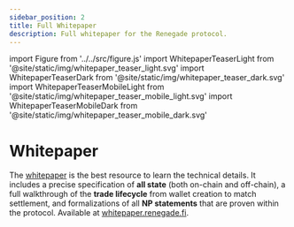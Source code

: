 ```yaml
---
sidebar_position: 2
title: Full Whitepaper
description: Full whitepaper for the Renegade protocol.
---
```


import Figure from '../../src/figure.js'
import WhitepaperTeaserLight from '@site/static/img/whitepaper_teaser_light.svg'
import WhitepaperTeaserDark from '@site/static/img/whitepaper_teaser_dark.svg'
import WhitepaperTeaserMobileLight from '@site/static/img/whitepaper_teaser_mobile_light.svg'
import WhitepaperTeaserMobileDark from '@site/static/img/whitepaper_teaser_mobile_dark.svg'

<head>
  <script type="application/ld+json">
    {JSON.stringify({
      '@context': 'https://schema.org/',
      '@type': 'Organization',
      name: 'Renegade',
      url: 'https://renegade.fi/',
      logo: 'https://s3.us-east-2.amazonaws.com/renegade.fi/logos/glyph_light.svg',
      sameAs: ["https://twitter.com/renegade_fi"],
    })}
  </script>
</head>

# Whitepaper

The [whitepaper](https://whitepaper.renegade.fi) is the best resource to learn
the technical details. It includes a precise specification of **all state**
(both on-chain and off-chain), a full walkthrough of the **trade lifecycle**
from wallet creation to match settlement, and formalizations of all **NP
statements** that are proven within the protocol. Available at
[whitepaper.renegade.fi](https://whitepaper.renegade.fi).

<Figure
  LightImage={WhitepaperTeaserLight}
  DarkImage={WhitepaperTeaserDark}
  LightImageMobile={WhitepaperTeaserMobileLight}
  DarkImageMobile={WhitepaperTeaserMobileDark}
  isSvg={true}
  linkTo="https://whitepaper.renegade.fi"
  paddingTop="15px"
/>
